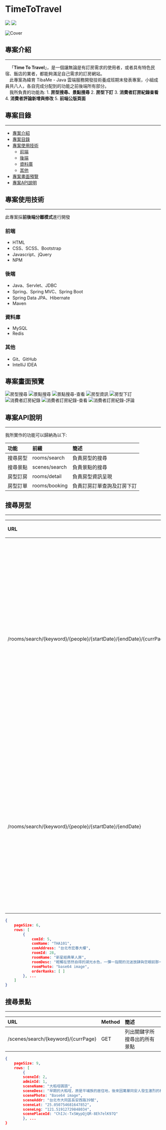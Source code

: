 # TimeToTravel

![](https://img.shields.io/badge/Spring_Boot-3.0.6-181717?style=for-the-badge?style=plastic&logo=springboot&color) ![](https://img.shields.io/badge/MySQL-8.0-181717?style=for-the-badge?style=plastic&logo=mysql&color=blue)

![Cover](/src/main/resources/static/images/cover/cover1.png)

##  專案介紹
---

&ensp;&ensp;「**Time To Travel**」，是一個讓無論是有訂房需求的使用者，或者具有特色民宿、飯店的業者，都能夠滿足自己需求的訂房網站。  
&ensp;&ensp;此專案為緯育 TibaMe - Java 雲端服務開發技術養成班期末發表專案，小組成員共八人，各自完成分配到的功能之前後端所有部分。  
&ensp;&ensp;我所負責的功能為:
    1. **房型搜尋、景點搜尋**
    2. **房型下訂**
    3. **消費者訂房紀錄查看**
    4. **消費者評論新增與修改**
    5. **前端公版頁面**

## 專案目錄
---

- [專案介紹](#專案介紹)
- [專案目錄](#專案目錄)
- [專案使用技術](#專案使用技術)
    - [前端](#前端)
    - [後端](#後端)
    - [資料庫](#資料庫)
    - [其他](#其他)
- [專案畫面預覽](#專案畫面預覽)
- [專案API說明](#專案API說明)

## 專案使用技術
---

此專案採**前後端分離模式**進行開發

### 前端

- HTML
- CSS、SCSS、Bootstrap
- Javascript、jQuery
- NPM

### 後端

- Java、Servlet、JDBC
- Spring、Spring MVC、Spring Boot
- Spring Data JPA、Hibernate
- Maven

### 資料庫

- MySQL
- Redis

### 其他

- Git、GitHub
- IntelliJ IDEA

## 專案畫面預覽

![房型搜尋](/src/main/resources/static/images/cover/%E6%88%BF%E5%9E%8B%E6%90%9C%E5%B0%8B.png)
![景點搜尋](/src/main/resources/static/images/cover/%E6%99%AF%E9%BB%9E%E6%90%9C%E5%B0%8B.png)
![景點搜尋-查看](/src/main/resources/static/images/cover/%E6%99%AF%E9%BB%9E%E6%90%9C%E5%B0%8B-%E6%9F%A5%E7%9C%8B.png)
![房型資訊](/src/main/resources/static/images/cover/%E6%88%BF%E5%9E%8B%E8%B3%87%E8%A8%8A.png)
![房型下訂](/src/main/resources/static/images/cover/%E6%88%BF%E5%9E%8B%E4%B8%8B%E8%A8%82.png)
![消費者訂房紀錄](/src/main/resources/static/images/cover/%E6%B6%88%E8%B2%BB%E8%80%85%E8%A8%82%E6%88%BF%E7%B4%80%E9%8C%84.png)
![消費者訂房紀錄-查看](/src/main/resources/static/images/cover/%E6%B6%88%E8%B2%BB%E8%80%85%E8%A8%82%E6%88%BF%E7%B4%80%E9%8C%84-%E6%9F%A5%E7%9C%8B.png)
![消費者訂房紀錄-評論](/src/main/resources/static/images/cover/%E6%B6%88%E8%B2%BB%E8%80%85%E8%A8%82%E6%88%BF%E7%B4%80%E9%8C%84-%E8%A9%95%E8%AB%96.png)

## 專案API說明
---

我所實作的功能可以歸納為以下:

|功能|前綴|簡述|
|:-|:-|:-|
|搜尋房型|rooms/search|負責房型的搜尋|
|搜尋景點|scenes/search|負責景點的搜尋|
|房型訂房|rooms/detail|負責房型資訊呈現|
|房型訂單|rooms/booking|負責訂房訂單查詢及訂房下訂|

## 搜尋房型
---

|URL|Method|簡述|
|:-|:-|:-|
|/rooms/search/{keyword}/{people}/{startDate}/{endDate}/{currPage}|GET|列出關鍵字所搜尋出並且時間區間內尚有庫存的所有房型資訊|
|/rooms/search/{keyword}/{people}/{startDate}/{endDate}|GET|列出與被點擊的景點同所在縣市的隨機三間房型資訊|

```json
{
    pageSize: 6,
    rows: [
        {
            comId: 5,
            comName: "THA101",
            comAddress: "台北市宏春大樓",
            roomId: 28,
            roomName: "新星經典單人房",
            roomDesc: "輕觸在悠然自得的湖光水色，一彈一指間的沈迷放肆與您眼前那一片垂手可得",
            roomPhoto: "base64 image",
            orderRanks: [ ]
        }, ...
    ]
}
```

## 搜尋景點
---

|URL|Method|簡述|
|:-|:-|:-|
|/scenes/search/{keyword}/{currPage}|GET|列出關鍵字所搜尋出的所有景點|

```json
{
    pageSize: 9,
    rows: [
        {
        sceneId: 2,
        adminId: 1,
        sceneName: "大稻埕碼頭",
        sceneDesc: "早期的大稻埕，原是平埔族的居住地，後來因萬華同安人發生激烈的械鬥，許多人便移至大稻埕定居，此後，這裡便成為台北盆地內的物資集散中心，與重要的外貿重要地點，當地的領事館、洋行、商號雲集，茶館、茶行林立，這裡便成了當時全口最大的茶葉、樟腦交易中心，今日的大稻埕，仍可在街道裡看出一些些的遺留下的歷史記錄，而碼頭更經常成為演出活動的舉辦地點，我相信這裡將永遠不會被人們所遺忘。",
        scenePhoto: "Base64 image",
        sceneAddr: "台北市大同區長安西路39號",
        sceneLat: "25.050754681647852",
        sceneLng: "121.51912729848034",
        scenePlaceId: "ChIJc-TxSWypQjQR-8Eh7elK97Q"
        }, ...
}
```
